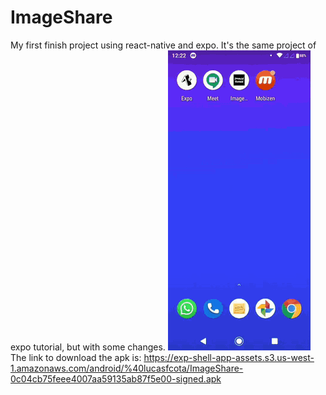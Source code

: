# ImageShare
 My first finish project using react-native and expo. It's the same project of expo tutorial, but with some changes.
 ![](ImageShareReveal.gif)
 The link to download the apk is:
 https://exp-shell-app-assets.s3.us-west-1.amazonaws.com/android/%40lucasfcota/ImageShare-0c04cb75feee4007aa59135ab87f5e00-signed.apk
